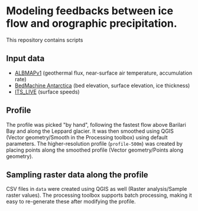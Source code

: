 # Modeling feedbacks between ice flow and orographic precipitation.

This repository contains scripts 

## Input data

- [ALBMAPv1](https://doi.pangaea.de/10.1594/PANGAEA.734145)
  (geothermal flux, near-surface air temperature, accumulation rate)
- [BedMachine Antarctica](https://nsidc.org/data/nsidc-0756) (bed
  elevation, surface elevation, ice thickness)
- [ITS_LIVE](https://nsidc.org/apps/itslive/) (surface speeds)

## Profile

The profile was picked "by hand", following the fastest flow above
Barilari Bay and along the Leppard glacier. It was then smoothed using
QGIS (Vector geometry/Smooth in the Processing toolbox) using default
parameters. The higher-resolution profile (`profile-500m`) was created
by placing points along the smoothed profile (Vector geometry/Points
along geometry).

## Sampling raster data along the profile

CSV files in `data` were created using QGIS as well (Raster
analysis/Sample raster values). The processing toolbox supports batch
processing, making it easy to re-generate these after modifying the
profile.

